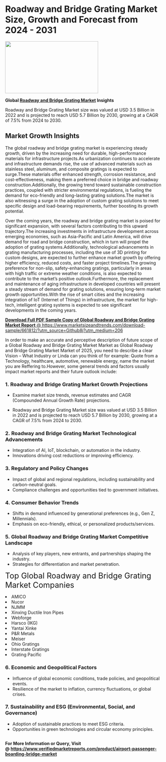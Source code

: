 <H1>Roadway and Bridge Grating Market Size, Growth and Forecast from 2024 - 2031</H1><img class="aligncenter size-medium wp-image-584254" src="https://thirdeyenews.in/wp-content/uploads/2024/09/Global-Market-Research-300x168.jpeg" alt="" width="300" height="168" /><p><strong>Global&nbsp;<a href="https://www.marketsizeandtrends.com/download-sample/661812/?utm_source=Github8j?utm_medium=206">Roadway and Bridge Grating Market</a> Insights</strong></p><p>Roadway and Bridge Grating Market size was valued at USD 3.5 Billion in 2022 and is projected to reach USD 5.7 Billion by 2030, growing at a CAGR of 7.5% from 2024 to 2030.</p><p><h2>Market Growth Insights</h2> <p>The global roadway and bridge grating market is experiencing steady growth, driven by the increasing need for durable, high-performance materials for infrastructure projects.As urbanization continues to accelerate and infrastructure demands rise, the use of advanced materials such as stainless steel, aluminum, and composite gratings is expected to surge.These materials offer enhanced strength, corrosion resistance, and cost-effectiveness, making them a preferred choice in bridge and roadway construction.Additionally, the growing trend toward sustainable construction practices, coupled with stricter environmental regulations, is fueling the demand for eco-friendly and long-lasting grating solutions.The market is also witnessing a surge in the adoption of custom grating solutions to meet specific design and load-bearing requirements, further boosting its growth potential.</p> <p><a href="#"></a></p> <p>Over the coming years, the roadway and bridge grating market is poised for significant expansion, with several factors contributing to this upward trajectory.The increasing investments in infrastructure development across emerging economies, such as Asia-Pacific and Latin America, will drive demand for road and bridge construction, which in turn will propel the adoption of grating systems.Additionally, technological advancements in grating manufacturing processes, including the use of 3D printing for custom designs, are expected to further enhance market growth by offering higher efficiency, reduced costs, and faster project timelines.The growing preference for non-slip, safety-enhancing gratings, particularly in areas with high traffic or extreme weather conditions, is also expected to contribute to the market’s positive outlook.Furthermore, the replacement and maintenance of aging infrastructure in developed countries will present a steady stream of demand for grating solutions, ensuring long-term market growth opportunities.With the rise of smart cities and the increasing integration of IoT (Internet of Things) in infrastructure, the market for high-tech, intelligent grating systems is expected to see significant developments in the coming years.</p> <p><a href="#"></p><p><span class=""><strong>Download Full PDF Sample Copy of Global Roadway and Bridge Grating Market Report</strong> @ <a href="https://www.marketsizeandtrends.com/download-sample/661812/?utm_source=Github8j?utm_medium=206" target="_blank">https://www.marketsizeandtrends.com/download-sample/661812/?utm_source=Github8j?utm_medium=206</a></span></p><p>In order to make an accurate and perceptive description of future scope of a Global&nbsp;Roadway and Bridge Grating Market Market as Global&nbsp;Roadway and Bridge Grating Market Market of 2025, you need to describe a clear Vision &ndash; What Industry or Linda can you think of for example: Quote from a Technology, healthcare, automotive, renewable energy, name the market you are Reffering to.However, some general trends and factors usually impact market reports and their future outlook include:</p><h3>1.&nbsp;<strong>Roadway and Bridge Grating Market Growth Projections</strong></h3><ul><li>Examine market size trends, revenue estimates and CAGR (Compounded Annual Growth Rate) projections.</li><li><p>Roadway and Bridge Grating Market size was valued at USD 3.5 Billion in 2022 and is projected to reach USD 5.7 Billion by 2030, growing at a CAGR of 7.5% from 2024 to 2030.</p></li></ul><h3>2.&nbsp;<strong>Roadway and Bridge Grating Market Technological Advancements</strong></h3><ul><li>Integration of AI, IoT, blockchain, or automation in the industry.</li><li>Innovations driving cost reductions or improving efficiency.</li></ul><h3>3.&nbsp;<strong>Regulatory and Policy Changes</strong></h3><ul><li>Impact of global and regional regulations, including sustainability and carbon-neutral goals.</li><li>Compliance challenges and opportunities tied to government initiatives.</li></ul><h3>4.&nbsp;<strong>Consumer Behavior Trends</strong></h3><ul><li>Shifts in demand influenced by generational preferences (e.g., Gen Z, Millennials).</li><li>Emphasis on eco-friendly, ethical, or personalized products/services.</li></ul><h3>5.&nbsp;<strong>Global Roadway and Bridge Grating Market Competitive Landscape</strong></h3><ul><li>Analysis of key players, new entrants, and partnerships shaping the industry.</li><li>Strategies for differentiation and market penetration.</li></ul><p data-pm-slice="1 1 []"><span style="color: inherit; font-family: inherit; font-size: 25px;">Top Global Roadway and Bridge Grating Market Companies</span></p><div class="" data-test-id=""><p><li>AMICO</li><li> Nucor</li><li> NJMM</li><li> Xinxing Ductile Iron Pipes</li><li> Webforge</li><li> Harsco (IKG)</li><li> Yantai Xinke</li><li> P&R Metals</li><li> Meiser</li><li> Ohio Gratings</li><li> Interstate Gratings</li><li> Grating Pacific</li></p></div><h3>6.&nbsp;<strong>Economic and Geopolitical Factors</strong></h3><ul><li>Influence of global economic conditions, trade policies, and geopolitical events.</li><li>Resilience of the market to inflation, currency fluctuations, or global crises.</li></ul><h3>7.&nbsp;<strong>Sustainability and ESG (Environmental, Social, and Governance)</strong></h3><ul><li>Adoption of sustainable practices to meet ESG criteria.</li><li>Opportunities in green technologies and circular economy principles.</li></ul><h2><strong style="font-size: 14px;">For More Information or Query, Visit @&nbsp;</strong><a style="background-color: #ffffff; font-size: 14px;" href="https://www.marketsizeandtrends.com/report/roadway-and-bridge-grating-market/" target="_blank">https://www.verifiedmarketreports.com/product/airport-passenger-boarding-bridge-market</a></h2>